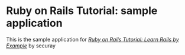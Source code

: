 # Ruby on Rails Tutorial: sample application

This is the sample application for
[*Ruby on Rails Tutorial: Learn Rails by Example*](http://railstutorial.org/) by securay

